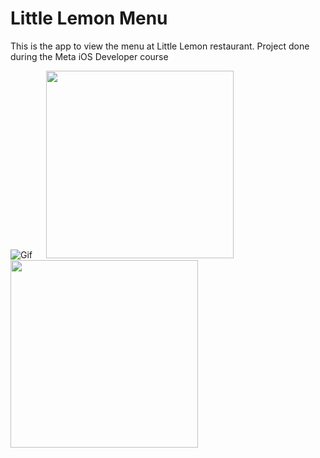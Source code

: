 # Little Lemon Menu
This is the app to view the menu at Little Lemon restaurant. Project done during the Meta iOS Developer course

![Gif](https://user-images.githubusercontent.com/93353925/213902710-c49add73-a3b8-4a75-bb78-0f6b74a736db.gif)
&emsp;
<img src="https://user-images.githubusercontent.com/93353925/213902836-ae7051b9-3d79-4060-adcd-243724bc0b41.png" width="300">
&emsp;
<img src="https://user-images.githubusercontent.com/93353925/213902838-d9f413e5-bfb0-4b3f-a1cc-87a31854eb6b.png" width="300">
&emsp;
